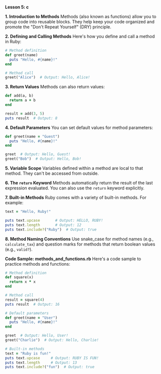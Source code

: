 **Lesson 5: c**

**1. Introduction to Methods**
Methods (also known as functions) allow you to group code into reusable blocks. They help keep your code organized and promote the "Don't Repeat Yourself" (DRY) principle.

**2. Defining and Calling Methods**
Here's how you define and call a method in Ruby:

```ruby
# Method definition
def greet(name)
  puts "Hello, #{name}!"
end

# Method call
greet("Alice")  # Output: Hello, Alice!
```

**3. Return Values**
Methods can also return values:

```ruby
def add(a, b)
  return a + b
end

result = add(3, 5)
puts result  # Output: 8
```

**4. Default Parameters**
You can set default values for method parameters:

```ruby
def greet(name = "Guest")
  puts "Hello, #{name}!"
end

greet  # Output: Hello, Guest!
greet("Bob")  # Output: Hello, Bob!
```

**5. Variable Scope**
Variables defined within a method are local to that method. They can't be accessed from outside.

**6. The `return` Keyword**
Methods automatically return the result of the last expression evaluated. You can also use the `return` keyword explicitly.

**7. Built-in Methods**
Ruby comes with a variety of built-in methods. For example:

```ruby
text = "Hello, Ruby!"

puts text.upcase       # Output: HELLO, RUBY!
puts text.length       # Output: 12
puts text.include?("Ruby")  # Output: true
```

**8. Method Naming Conventions**
Use snake_case for method names (e.g., `calculate_tax`) and question marks for methods that return boolean values (e.g., `valid?`).

**Code Sample: methods_and_functions.rb**
Here's a code sample to practice methods and functions:

```ruby
# Method definition
def square(x)
  return x * x
end

# Method call
result = square(4)
puts result  # Output: 16

# Default parameters
def greet(name = "User")
  puts "Hello, #{name}!"
end

greet  # Output: Hello, User!
greet("Charlie")  # Output: Hello, Charlie!

# Built-in methods
text = "Ruby is fun!"
puts text.upcase     # Output: RUBY IS FUN!
puts text.length     # Output: 13
puts text.include?("fun")  # Output: true
```

